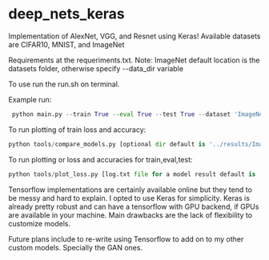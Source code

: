 # deep_nets_keras

Implementation of AlexNet, VGG, and Resnet using Keras!
Available datasets are CIFAR10, MNIST, and ImageNet

Requirements at the requeriments.txt. Note: ImageNet default location is the datasets folder, otherwise specify --data_dir variable

To use run the run.sh on terminal.

Example run:
```python
 python main.py --train True --eval True --test True --dataset 'ImageNet' --model 'resnet50' --epochs 90 --workers 4 --batch_size 128 --lr 0.01
```


To run plotting of train loss and accuracy:
```python
python tools/compare_models.py [optional dir default is '../results/ImageNet']
```

To run plotting or loss and accuracies for train,eval,test:
```python
python tools/plot_loss.py [log.txt file for a model result default is '../results/ImageNet/resnet50/learningrate0.01_batchsize128/models/log.txt']
 ```
Tensorflow implementations are certainly available online but they tend to be messy and hard to explain.
I opted to use Keras for simplicity. 
Keras is already pretty robust and can have a tensorflow with GPU backend, if GPUs are available in your machine.
Main drawbacks are the lack of flexibility to customize models.

Future plans include to re-write using Tensorflow to add on to my other custom models. Specially the GAN ones.
